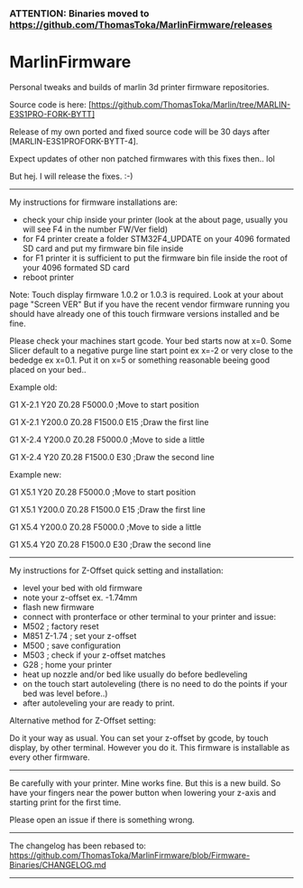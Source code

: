 ### ATTENTION: Binaries moved to https://github.com/ThomasToka/MarlinFirmware/releases ###

# MarlinFirmware
Personal tweaks and builds of marlin 3d printer firmware repositories.

Source code is here: [https://github.com/ThomasToka/Marlin/tree/MARLIN-E3S1PRO-FORK-BYTT]

Release of my own ported and fixed source code will be 30 days after [MARLIN-E3S1PROFORK-BYTT-4]. 

Expect updates of other non patched firmwares with this fixes then.. lol

But hej. I will release the fixes. :-)


-------------------------------------------------------------------------------------------------------------------
My instructions for firmware installations are:

- check your chip inside your printer (look at the about page, usually you will see F4 in the number FW/Ver field)
- for F4 printer create a folder STM32F4_UPDATE on your 4096 formated SD card and put my firmware bin file inside
- for F1 printer it is sufficient to put the firmware bin file inside the root of your 4096 formated SD card
- reboot printer

Note:
Touch display firmware 1.0.2 or 1.0.3 is required. Look at your about page "Screen VER"
But if you have the recent vendor firmware running you should have already one of this touch firmware versions installed and be fine.

Please check your machines start gcode.
Your bed starts now at x=0. Some Slicer default to a negative purge line start point ex x=-2 or very close to the bededge ex x=0.1.
Put it on x=5 or something reasonable beeing good placed on your bed..

Example old:

G1 X-2.1 Y20 Z0.28 F5000.0 ;Move to start position

G1 X-2.1 Y200.0 Z0.28 F1500.0 E15 ;Draw the first line

G1 X-2.4 Y200.0 Z0.28 F5000.0 ;Move to side a little

G1 X-2.4 Y20 Z0.28 F1500.0 E30 ;Draw the second line


Example new:

G1 X5.1 Y20 Z0.28 F5000.0 ;Move to start position

G1 X5.1 Y200.0 Z0.28 F1500.0 E15 ;Draw the first line

G1 X5.4 Y200.0 Z0.28 F5000.0 ;Move to side a little

G1 X5.4 Y20 Z0.28 F1500.0 E30 ;Draw the second line


-------------------------------------------------------------------------------------------------------------------

My instructions for Z-Offset quick setting and installation:
- level your bed with old firmware
- note your z-offset ex. -1.74mm
- flash new firmware
- connect with pronterface or other terminal to your printer and issue:
- M502 ; factory reset
- M851 Z-1.74 ; set your z-offset
- M500 ; save configuration
- M503 ; check if your z-offset matches
- G28 ; home your printer
- heat up nozzle and/or bed like usually do before bedleveling
- on the touch start autoleveling (there is no need to do the points if your bed was level before..)
- after autoleveling your are ready to print.

Alternative method for Z-Offset setting:

Do it your way as usual. You can set your z-offset by gcode, by touch display, by other terminal. However you do it.
This firmware is installable as every other firmware.

-------------------------------------------------------------------------------------------------------------------

Be carefully with your printer. Mine works fine. But this is a new build. So have your fingers near the power button when lowering your z-axis and starting print for the first time.

Please open an issue if there is something wrong.

-------------------------------------------------------------------------------------------------------------------

The changelog has been rebased to: https://github.com/ThomasToka/MarlinFirmware/blob/Firmware-Binaries/CHANGELOG.md

-------------------------------------------------------------------------------------------------------------------
